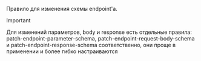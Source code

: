 Правило для изменения схемы endpoint'а.

> [!IMPORTANT]  
> Для изменений параметров, body и response есть отдельные правила: patch-endpoint-parameter-schema, patch-endpoint-request-body-schema и patch-endpoint-response-schema соответственно, они проще в применении и более гибко настраиваются
